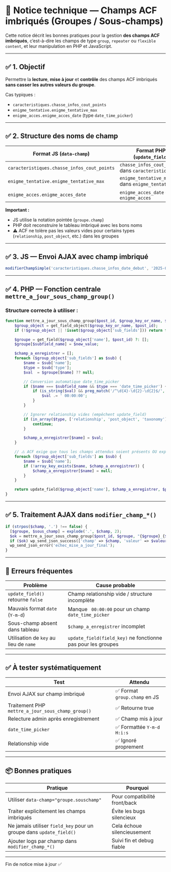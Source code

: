 # 🧩 Notice technique — Champs ACF imbriqués (Groupes / Sous-champs)

Cette notice décrit les bonnes pratiques pour la gestion **des champs ACF imbriqués**, c’est-à-dire les champs de type `group`, `repeater` ou `flexible content`, et leur manipulation en PHP et JavaScript.

---

## ✅ 1. Objectif

Permettre la **lecture**, **mise à jour** et **contrôle** des champs ACF imbriqués **sans casser les autres valeurs du groupe**.

Cas typiques :
* `caracteristiques.chasse_infos_cout_points`
* `enigme_tentative.enigme_tentative_max`
* `enigme_acces.enigme_acces_date` (type `date_time_picker`)

---

## ✅ 2. Structure des noms de champ

| Format JS (`data-champ`)                    | Format PHP (`update_field`)                        |
| ------------------------------------------- | -------------------------------------------------- |
| `caracteristiques.chasse_infos_cout_points` | `chasse_infos_cout_points` dans `caracteristiques` |
| `enigme_tentative.enigme_tentative_max`     | `enigme_tentative_max` dans `enigme_tentative`     |
| `enigme_acces.enigme_acces_date`            | `enigme_acces_date` dans `enigme_acces`            |

**Important :**
- JS utilise la notation pointée (`groupe.champ`)
- PHP doit reconstruire le tableau imbriqué avec les bons noms
- ⚠️ ACF ne tolère pas les valeurs vides pour certains types (`relationship`, `post_object`, etc.) dans les groupes

---

## ✅ 3. JS — Envoi AJAX avec champ imbriqué

```js
modifierChampSimple('caracteristiques.chasse_infos_date_debut', '2025-06-01', postId, 'chasse');
```

---

## ✅ 4. PHP — Fonction centrale `mettre_a_jour_sous_champ_group()`

### Structure correcte à utiliser :

```php
function mettre_a_jour_sous_champ_group($post_id, $group_key_or_name, $subfield_name, $new_value) {
    $group_object = get_field_object($group_key_or_name, $post_id);
    if (!$group_object || !isset($group_object['sub_fields'])) return false;

    $groupe = get_field($group_object['name'], $post_id) ?: [];
    $groupe[$subfield_name] = $new_value;

    $champ_a_enregistrer = [];
    foreach ($group_object['sub_fields'] as $sub) {
        $name = $sub['name'];
        $type = $sub['type'];
        $val  = $groupe[$name] ?? null;

        // Conversion automatique date_time_picker
        if ($name === $subfield_name && $type === 'date_time_picker') {
            if (is_string($val) && preg_match('/^\d{4}-\d{2}-\d{2}$/', $val)) {
                $val .= ' 00:00:00';
            }
        }

        // Ignorer relationship vides (empêchent update_field)
        if (in_array($type, ['relationship', 'post_object', 'taxonomy'], true) && empty($val)) {
            continue;
        }

        $champ_a_enregistrer[$name] = $val;
    }

    // ⚠️ ACF exige que tous les champs attendus soient présents OU explicitement ignorés
    foreach ($group_object['sub_fields'] as $sub) {
        $name = $sub['name'];
        if (!array_key_exists($name, $champ_a_enregistrer)) {
            $champ_a_enregistrer[$name] = null;
        }
    }

    return update_field($group_object['name'], $champ_a_enregistrer, $post_id);
}
```

---

## ✅ 5. Traitement AJAX dans `modifier_champ_*()`

```php
if (strpos($champ, '.') !== false) {
  [$groupe, $sous_champ] = explode('.', $champ, 2);
  $ok = mettre_a_jour_sous_champ_group($post_id, $groupe, "{$groupe}_{$sous_champ}", $valeur);
  if ($ok) wp_send_json_success(['champ' => $champ, 'valeur' => $valeur]);
  wp_send_json_error('echec_mise_a_jour_final');
}
```

---

## 🛑 Erreurs fréquentes

| Problème                              | Cause probable                                      |
|---------------------------------------|-----------------------------------------------------|
| `update_field()` retourne `false`     | Champ relationship vide / structure incomplète      |
| Mauvais format `date` (`Y-m-d`)       | Manque ` 00:00:00` pour un champ `date_time_picker` |
| Sous-champ absent dans tableau        | `$champ_a_enregistrer` incomplet                    |
| Utilisation de `key` au lieu de `name`| `update_field(field_key)` ne fonctionne pas pour les groupes |

---

## ✅ À tester systématiquement

| Test                                       | Attendu                        |
|-------------------------------------------|--------------------------------|
| Envoi AJAX sur champ imbriqué             | ✅ Format `group.champ` en JS   |
| Traitement PHP `mettre_a_jour_sous_champ_group()` | ✅ Retourne true           |
| Relecture admin après enregistrement      | ✅ Champ mis à jour            |
| `date_time_picker`                        | ✅ Formattée `Y-m-d H:i:s`     |
| Relationship vide                         | ✅ Ignoré proprement            |

---

## 📦 Bonnes pratiques

| Pratique                                                          | Pourquoi                              |
|------------------------------------------------------------------|---------------------------------------|
| Utiliser `data-champ="groupe.souschamp"`                         | Pour compatibilité front/back          |
| Traiter explicitement les champs imbriqués                       | Évite les bugs silencieux             |
| Ne jamais utiliser `field_key` pour un groupe dans `update_field()` | Cela échoue silencieusement         |
| Ajouter logs par champ dans `modifier_champ_*()`                 | Suivi fin et debug fiable             |

---

Fin de notice mise à jour ✅
